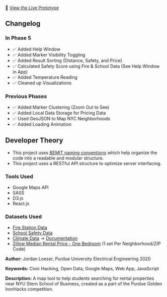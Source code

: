 :eyes:  [View the Live Prototype](https://jordan-loeser.github.io/Purdue-IronHacks-Project/)

## Changelog

### In Phase 5
* :white_check_mark: Added Help Window
* :white_check_mark: Added Marker Visibility Toggling
* :white_check_mark: Added Result Sorting (Distance, Safety, and Price)
* :white_check_mark: Calculated Safety Score using Fire & School Data (See Help Window in App)
* :white_check_mark: Added Temperature Reading
* :white_check_mark: Cleaned up Visualizations

### Previous Phases
* :white_check_mark: Added Marker Clustering (Zoom Out to See)
* :white_check_mark: Added Local Data Storage for Pricing Data
* :white_check_mark: Used GeoJSON to Map NYC Neighborhoods
* :white_check_mark: Added Loading Animation


## Developer Theory
* This project uses [BEMIT naming conventions](https://csswizardry.com/2015/08/bemit-taking-the-bem-naming-convention-a-step-further/) which help organize the code into a readable and modular structure.
* This project uses a RESTful API structure to optimize server interfacing.

### Tools Used
* Google Maps API
* SASS
* D3.js
* React.js

### Datasets Used
* [Fire Station Data](https://data.cityofnewyork.us/resource/byk8-bdfw.json)
* [School Safety Data](https://data.cityofnewyork.us/resource/sm8b-9vim.json)
* [Climate Data](https://www.ncdc.noaa.gov/cdo-web/webservices/v2) -> [Documentation](https://www1.ncdc.noaa.gov/pub/data/cdo/documentation/NORMAL_MLY_documentation.pdf)
* [Zillow Median Rental Price - One Bedroom](https://www.quandl.com/data/ZILLOW-Zillow-Real-Estate-Research?keyword=ny) (1 set Per Neighborhood/ZIP Code)

**Author:** Jordan Loeser, Purdue University Electrical Engineering 2020

**Keywords:** Civic Hacking, Open Data, Google Maps, Web App, JavaScript

**Description:** A map tool to help students searching for rental properties near NYU Stern School of Business, created as a part of the Purdue Golden IronHacks competition.
